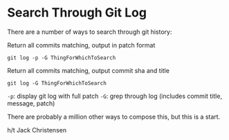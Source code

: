# Search Through Git Log

There are a number of ways to search through git history:

Return all commits matching, output in patch format
```
git log -p -G ThingForWhichToSearch
```

Return all commits matching, output commit sha and title
```
git log -G ThingForWhichToSearch
```

`-p`: display git log with full patch
`-G`: grep through log (includes commit title, message, patch)

There are probably a million other ways to compose this, but this is a start.

h/t Jack Christensen
